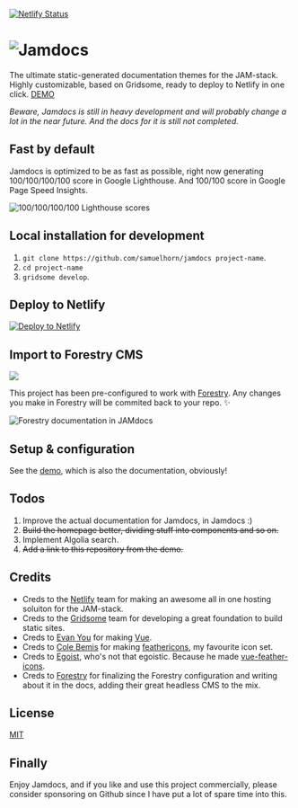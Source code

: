 [![Netlify Status](https://api.netlify.com/api/v1/badges/de44d168-eb1d-47a5-8731-d77bb40af7c8/deploy-status)](https://app.netlify.com/sites/jamdocs/deploys)

# ![Jamdocs](https://github.com/samuelhorn/jamdocs/blob/master/src/assets/img/logo-dark.svg)

The ultimate static-generated documentation themes for the JAM-stack. Highly customizable, based on Gridsome, ready to deploy to Netlify in one click. [DEMO](https://jamdocs.netlify.com/)

_Beware, Jamdocs is still in heavy development and will probably change a lot in the near future. And the docs for it is still not completed._

## Fast by default

Jamdocs is optimized to be as fast as possible, right now generating 100/100/100/100 score in Google Lighthouse. And 100/100 score in Google Page Speed Insights.

![100/100/100/100 Lighthouse scores](https://github.com/samuelhorn/jamdocs/blob/master/src/assets/img/pagespeed.png)

## Local installation for development

1. `git clone https://github.com/samuelhorn/jamdocs project-name`.
2. `cd project-name`
3. `gridsome develop`.

## Deploy to Netlify

[![Deploy to Netlify](https://www.netlify.com/img/deploy/button.svg)](https://app.netlify.com/start/deploy?repository=https://github.com/samuelhorn/jamdocs)

## Import to Forestry CMS

[![](https://assets.forestry.io/import-to-forestryK.svg)](https://app.forestry.io/quick-start?repo=samuelhorn/jamdocs&engine=other "Import to Forestry")

This project has been pre-configured to work with [Forestry](https://forestry.io). Any changes you make in Forestry will be commited back to your repo. ✨

![Forestry documentation in JAMdocs](static/screenshor-forestry-preview.png)

## Setup & configuration

See the [demo](https://jamdocs.netlify.com/), which is also the documentation, obviously!

## Todos

1. Improve the actual documentation for Jamdocs, in Jamdocs :)
2. ~~Build the homepage better, dividing stuff into components and so on.~~
3. Implement Algolia search.
4. ~~Add a link to this repository from the demo.~~

## Credits

* Creds to the [Netlify](https://www.netlify.com/) team for making an awesome all in one hosting soluiton for the JAM-stack.
* Creds to the [Gridsome](https://gridsome.org/) team for developing a great foundation to build static sites.
* Creds to [Evan You](https://twitter.com/youyuxi) for making [Vue](https://vuejs.org/).
* Creds to [Cole Bemis](https://twitter.com/colebemis) for making [feathericons](https://feathericons.com/), my favourite icon set.
* Creds to [Egoist](https://github.com/egoist), who's not that egoistic. Because he made [vue-feather-icons](https://github.com/egoist/vue-feather-icons).
* Creds to [Forestry](https://forestry.io/) for finalizing the Forestry configuration and writing about it in the docs, adding their great headless CMS to the mix.

## License

[MIT](https://github.com/samuelhorn/jamdocs/blob/master/LICENSE)

## Finally

Enjoy Jamdocs, and if you like and use this project commercially, please consider sponsoring on Github since I have put a lot of spare time into this.
